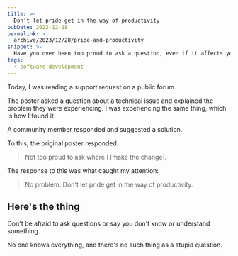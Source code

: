 ```yaml
---
title: >-
  Don't let pride get in the way of productivity
pubDate: 2023-12-28
permalink: >
  archive/2023/12/28/pride-and-productivity
snippet: >-
  Have you over been too proud to ask a question, even if it affects your productivity?
tags:
  - software-development
---
```


Today, I was reading a support request on a public forum.

The poster asked a question about a technical issue and explained the problem they were experiencing. I was experiencing the same thing, which is how I found it.

A community member responded and suggested a solution.

To this, the original poster responded:

> Not too proud to ask where I [make the change].

The response to this was what caught my attention:

> No problem. Don't let pride get in the way of productivity.

## Here's the thing

Don't be afraid to ask questions or say you don't know or understand something.

No one knows everything, and there's no such thing as a stupid question.
